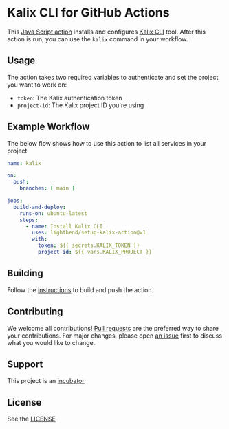 # Kalix CLI for GitHub Actions

This [Java Script action](https://docs.github.com/en/actions/creating-actions/creating-a-javascript-action) installs and configures [Kalix CLI](https://docs.kalix.io/kalix/index.html) tool. After this action is run, you can use the `kalix` command in your workflow. 

## Usage

The action takes two required variables to authenticate and set the project you want to work on:

* `token`: The Kalix authentication token
* `project-id`: The Kalix project ID you're using

## Example Workflow

The below flow shows how to use this action to list all services in your project

```yaml
name: kalix

on: 
  push:
    branches: [ main ]

jobs:
  build-and-deploy:
    runs-on: ubuntu-latest
    steps:
      - name: Install Kalix CLI
        uses: lightbend/setup-kalix-action@v1
        with:
          token: ${{ secrets.KALIX_TOKEN }}
          project-id: ${{ vars.KALIX_PROJECT }}
```

## Building

Follow the [instructions](https://docs.github.com/en/actions/creating-actions/creating-a-javascript-action#commit-tag-and-push-your-action-to-github) to build and push the action.

## Contributing

We welcome all contributions! [Pull requests](https://github.com/lightbend/setup-kalix-action/pulls) are the preferred way to share your contributions. For major changes, please open [an issue](https://github.com/lightbend/setup-kalix-action/issues) first to discuss what you would like to change.

## Support

This project is an [incubator](https://developer.lightbend.com/docs/introduction/getting-help/support-terminology.html)

## License

See the [LICENSE](./LICENSE)